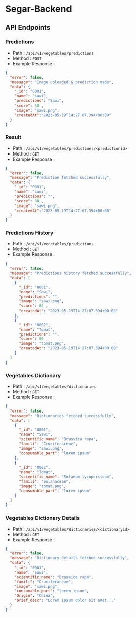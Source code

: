 # Segar-Backend

## API Endpoints

### Predictions

- Path : `/api/v1/vegetables/predictions`
- Method : `POST`
- Example Response :

```json
{
  "error": false,
  "message": "Image uploaded & prediction made",
  "data": {
    "_id": "0001",
    "name": "sawi",
    "predictions": "Sawi",
    "score": 80 ,
    "image": "sawi.png",
    "createdAt":"2023-05-19T14:27:07.394+00:00"
  }
}
```

### Result

- Path : `/api/v1/vegetables/predictions/<predictionid>`
- Method : `GET`
- Example Response :

```json
{
  "error": false,
  "message": "Prediction fetched successfully",
  "data": {
    "_id": "0001",
    "name": "sawi",
    "predictions": "",
    "score": 80 ,
    "image": "sawi.png",
    "createdAt":"2023-05-19T14:27:07.394+00:00"
  }
}
```

### Predictions History

- Path : `/api/v1/vegetables/predictions`
- Method : `GET`
- Example Response :

```json
{
  "error": false,
  "message": "Predictions history fetched successfully",
  "data": [
    {
      "_id": "0001",
      "name": "Sawi",
      "predictions": "",
      "image": "sawi.png",
      "score": 80 ,
      "createdAt": "2023-05-19T14:27:07.394+00:00"
    },
    {
      "_id": "0002",
      "name": "Tomat",
      "predictions": "",
      "score": 80 ,
      "image": "tomat.png",
      "createdAt": "2023-05-19T14:27:07.394+00:00"
    }
  ]
}
```

### Vegetables Dictionary

- Path : `/api/v1/vegetables/dictionaries`
- Method : `GET`
- Example Response :

```json
{
  "error": false,
  "message": "Dictionaries fetched successfully",
  "data": [
    {
      "_id": "0001",
      "name": "Sawi",
      "scientific_name": "Brassica rapa",
      "famili": "Cruciferaceae",
      "image": "sawi.png",
      "consumable_part": "lorem ipsum"
    },
    {
      "_id": "0002",
      "name": "Tomat",
      "scientific_name": "Solanum lycopersicum",
      "famili": "Solanaceae",
      "image": "tomat.png",
      "consumable_part": "lorem ipsum"
    }
  ]
}
```

### Vegetables Dictionary Details

- Path : `/api/v1/vegetables/dictionaries/<dictionaryid>`
- Method : `GET`
- Example Response :

```json
{
  "error": false,
  "message": "Dictionary details fetched successfully",
  "data": {
    "_id": "0001",
    "name": "Sawi",
    "scientific_name": "Brassica rapa",
    "famili": "Cruciferaceae",
    "image": "sawi.png",
    "consumable_part": "lorem ipsum",
    "Origin": "China",
    "brief_desc": "Lorem ipsum dolor sit amet..."
  }
}
```


